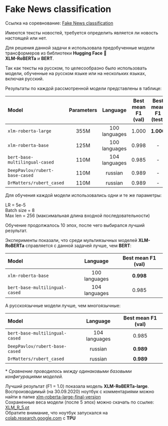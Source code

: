 # Fake News classification

Ссылка на соревнование: [Fake News classification](https://competitions.codalab.org/competitions/26284#learn_the_details-overview)

Имеются тексты новостей, требуется определить является ли новость настоящей или нет.

Для решения данной задачи я использовала предобученные модели трансформеров из библиотеки **Hugging Face** 🤗 \
**XLM-RoBERTa** и **BERT**.

Так как тексты на русском, то целесообразно было использовать модели, обученные на русском языке или на нескольких языках, включая русский.

Результаты по каждой рассмотренной модели представлены в таблице:

| Model | Parameters | Language | Best mean F1 (val) | Best mean F1 (test) | 
|:-------|:-------:|:-------:|:-------:|:----------:|
| `xlm-roberta-large`      | 355M | 100 languages | 1.000 | **1.000** |
| `xlm-roberta-base`      | 125M | 100 languages | 0.998 | - |
| `bert-base-multilingual-cased`      | 110M | 104 languages | 0.985 | - |
| `DeepPavlov/rubert-base-cased`      | 110M | russian | 0.989 | - |
| `DrMatters/rubert_cased`      | 110M | russian | 0.989 | - |

Для обучения каждой модели использовались одни и те же параметры:

LR = 5e-5 \
Batch size = 8 \
Max len = 256 (максимальная длина входной последовательности)

Обучение продолжалось 10 эпох, после чего выбирался лучший результат.

Эксперименты показали, что среди мультиязычных моделей **XLM-RoBERTa** справляется с данной задачей лучше, чем **BERT**:

| Model | Language | Best mean F1 (val) | 
|:-------|:-------:|:-------:|
| `xlm-roberta-base`      | 100 languages | **0.998** |
| `bert-base-multilingual-cased`      | 104 languages | 0.985 |

А русскоязычные модели лучше, чем многоязычные:

| Model | Language | Best mean F1 (val) | 
|:-------|:-------:|:-------:|
| `bert-base-multilingual-cased`      | 104 languages | 0.985 |
| `DeepPavlov/rubert-base-cased`      | russian | **0.989** |
| `DrMatters/rubert_cased`      | russian | **0.989** |

\* *Сравнение проводилось между одинаковыми базовыми конфигурациями моделей.*

Лучший результат (F1 = 1.0) показала модель **XLM-RoBERTa-large**. \
Воспроизводимый (на 30.09.2020) ноутбук с комментариями можно найти в папке [xlm-roberta-large-final-version](xlm-roberta-large-final-version) \
Сохраненные веса модели (после 5 эпох) можно скачать по ссылке: [XLM_R_5.pt](https://drive.google.com/drive/folders/1-8UH5FUdFxxUKUZ6ykU-7dkn3E2xmp1l?usp=sharing) \
Обратите внимание, что ноутбук запускался на [colab.research.google.com](https://colab.research.google.com) с **TPU**
